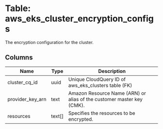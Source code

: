 
# Table: aws_eks_cluster_encryption_configs
The encryption configuration for the cluster.
## Columns
| Name        | Type           | Description  |
| ------------- | ------------- | -----  |
|cluster_cq_id|uuid|Unique CloudQuery ID of aws_eks_clusters table (FK)|
|provider_key_arn|text|Amazon Resource Name (ARN) or alias of the customer master key (CMK).|
|resources|text[]|Specifies the resources to be encrypted.|
